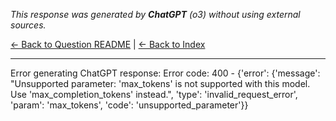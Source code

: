 <!-- 
Generated by: chatgpt
Model: o3
Prompt type: default
Generated at: 2025-06-07T16:05:13.789306
-->

*This response was generated by **ChatGPT** (o3) without using external sources.*

[← Back to Question README](README.md) | [← Back to Index](../README.md)

---

Error generating ChatGPT response: Error code: 400 - {'error': {'message': "Unsupported parameter: 'max_tokens' is not supported with this model. Use 'max_completion_tokens' instead.", 'type': 'invalid_request_error', 'param': 'max_tokens', 'code': 'unsupported_parameter'}}
